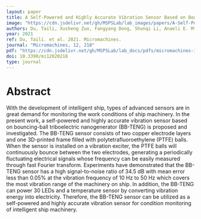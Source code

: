 ```yaml
---
layout: paper
title: A Self-Powered and Highly Accurate Vibration Sensor Based on Bouncing-Ball Triboelectric Nanogenerator for Intelligent Ship Machinery Monitoring
image: "https://cdn.jsdelivr.net/gh/MSPSLab/lab_images/papers/A-Self-Powered-and-Highly-Accurate.png"
authors: Du, Taili, Xusheng Zuo, Fangyang Dong, Shunqi Li, Anaeli E. Mtui, Yongjiu Zou, Peng Zhang, Junhao Zhao, Yuewen Zhang, Peiting Sun, and Minyi Xu
year: 2021
ref: Du, Taili. et al. 2021. Micromachines.
journal: "Micromachines, 12, 218"
pdf: "https://cdn.jsdelivr.net/gh/MSPSLab/lab_docs/pdfs/micromachines-12-00218-v2.pdf"
doi: 10.3390/mi12020218
type: journal
---
```


# Abstract

With the development of intelligent ship, types of advanced sensors are in great demand for monitoring the work conditions of ship machinery. In the present work, a self-powered and highly accurate vibration sensor based on bouncing-ball triboelectric nanogenerator (BB-TENG) is proposed and investigated. The BB-TENG sensor consists of two copper electrode layers and one 3D-printed frame filled with polytetrafluoroethylene (PTFE) balls. When the sensor is installed on a vibration exciter, the PTFE balls will continuously bounce between the two electrodes, generating a periodically fluctuating electrical signals whose frequency can be easily measured through fast Fourier transform. Experiments have demonstrated that the BB-TENG sensor has a high signal-to-noise ratio of 34.5 dB with mean error less than 0.05% at the vibration frequency of 10 Hz to 50 Hz which covers the most vibration range of the machinery on ship. In addition, the BB-TENG can power 30 LEDs and a temperature sensor by converting vibration energy into electricity. Therefore, the BB-TENG sensor can be utilized as a self-powered and highly accurate vibration sensor for condition monitoring of intelligent ship machinery.

